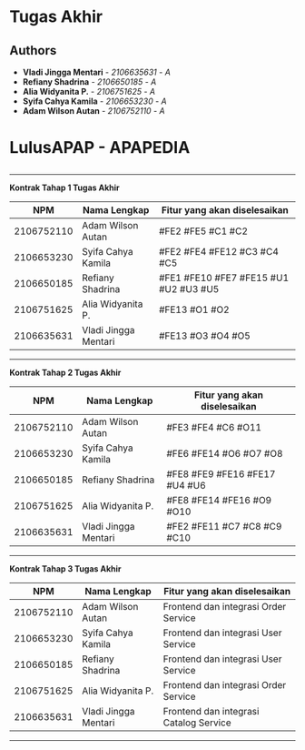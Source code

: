 # Tugas Akhir
## Authors
* **Vladi Jingga Mentari** - *2106635631* - *A*
* **Refiany Shadrina** - *2106650185* - *A*
* **Alia Widyanita P.** - *2106751625* - *A*
* **Syifa Cahya Kamila** - *2106653230* - *A*
* **Adam Wilson Autan** - *2106752110* - *A*

# LulusAPAP - APAPEDIA
##

---
**Kontrak Tahap 1 Tugas Akhir**

| NPM | Nama Lengkap | Fitur yang akan diselesaikan  |
| ----------| --- | ---------- | 
| 2106752110 | Adam Wilson Autan | #FE2 #FE5 #C1 #C2 |
| 2106653230 | Syifa Cahya Kamila | #FE2 #FE4 #FE12 #C3 #C4 #C5 |
| 2106650185 | Refiany Shadrina | #FE1 #FE10 #FE7 #FE15 #U1 #U2 #U3 #U5 |
| 2106751625 | Alia Widyanita P. | #FE13 #O1 #O2 |
| 2106635631 | Vladi Jingga Mentari | #FE13 #O3 #O4 #O5 |
---
**Kontrak Tahap 2 Tugas Akhir**

| NPM | Nama Lengkap | Fitur yang akan diselesaikan  |
| ----------| --- | ---------- | 
| 2106752110 | Adam Wilson Autan | #FE3 #FE4 #C6 #O11 |
| 2106653230 | Syifa Cahya Kamila | #FE6 #FE14 #O6 #O7 #O8 |
| 2106650185 | Refiany Shadrina | #FE8 #FE9 #FE16 #FE17 #U4 #U6 |
| 2106751625 | Alia Widyanita P. | #FE8 #FE14 #FE16 #O9 #O10 |
| 2106635631 | Vladi Jingga Mentari | #FE2 #FE11 #C7 #C8 #C9 #C10 |
---
**Kontrak Tahap 3 Tugas Akhir**

| NPM | Nama Lengkap | Fitur yang akan diselesaikan  |
| ----------| --- | ---------- | 
| 2106752110 | Adam Wilson Autan | Frontend dan integrasi Order Service |
| 2106653230 | Syifa Cahya Kamila | Frontend dan integrasi User Service |
| 2106650185 | Refiany Shadrina | Frontend dan integrasi User Service |
| 2106751625 | Alia Widyanita P. | Frontend dan integrasi Order Service |
| 2106635631 | Vladi Jingga Mentari | Frontend dan integrasi Catalog Service |
---